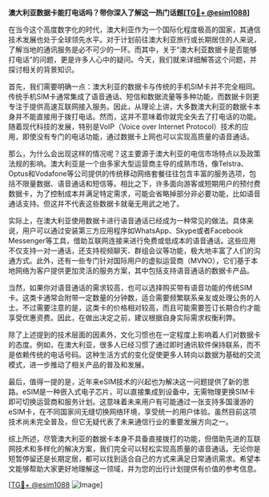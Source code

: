 **澳大利亚数据卡能打电话吗？带你深入了解这一热门话题[[TG💪+ @esim1088](https://t.me/s/esim1088)]**

在当今这个高度数字化的时代，澳大利亚作为一个国际化程度极高的国家，其通信技术发展也处于全球领先水平。对于计划前往澳大利亚旅行或长期居住的人来说，了解当地的通讯服务是必不可少的一环。而其中，关于“澳大利亚数据卡是否能够打电话”的问题，更是许多人心中的疑问。今天，我们就来详细解答这个问题，并探讨相关的背景知识。

首先，我们需要明确一点：澳大利亚的数据卡与传统的手机SIM卡并不完全相同。传统手机SIM卡通常集成了语音通话、短信和数据流量等多种功能，而数据卡则更专注于提供高速互联网接入服务。因此，从理论上讲，大多数澳大利亚的数据卡本身并不能直接用于拨打电话。然而，这并不意味着你就完全失去了打电话的功能。随着现代科技的发展，特别是VoIP（Voice over Internet Protocol）技术的应用，即使没有专门的电话功能，通过数据卡上网也可以实现高质量的语音通话。

那么，为什么会出现这样的情况呢？这主要源于澳大利亚的电信市场特点以及政策法规的影响。澳大利亚是一个由多家大型运营商主导的成熟市场，像Telstra、Optus和Vodafone等公司提供的传统移动网络套餐往往包含丰富的服务选项，包括不限量数据、语音通话和短信等。相比之下，许多面向游客或短期用户的预付费数据卡，为了控制成本并满足特定需求，可能会省略掉部分非必要功能，比如语音通话支持。但这并不代表这些数据卡就毫无用武之地了。

实际上，在澳大利亚使用数据卡进行语音通话已经成为一种常见的做法。具体来说，用户可以通过安装第三方应用程序如WhatsApp、Skype或者Facebook Messenger等工具，借助互联网连接来进行免费或低成本的语音通话。这些应用不仅支持一对一通话，还支持视频聊天、群组会议等功能，极大地丰富了人们的沟通方式。此外，还有一些专门针对国际用户的虚拟运营商（MVNO），它们基于本地网络为客户提供更加灵活的服务方案，其中包括支持语音通话的数据卡产品。

当然，如果你对语音通话的需求较高，也可以选择购买带有语音功能的传统SIM卡。这类卡通常会附带一定数量的分钟数，适合需要频繁联系亲友或处理公务的人士。不过需要注意的是，这类卡的价格相对较高，而且可能需要签订长期合约才能享受优惠资费。因此，在做出决定之前，建议根据自身实际需求权衡利弊。

除了上述提到的技术层面的因素外，文化习惯也在一定程度上影响着人们对数据卡的态度。例如，在澳大利亚，很多人已经习惯了通过即时通讯软件保持联系，而不是依赖传统的电话号码。这种生活方式的变化促使更多人转向以数据为基础的交流模式，进一步推动了相关产品的普及和发展。

最后，值得一提的是，近年来eSIM技术的兴起也为解决这一问题提供了新的思路。eSIM是一种嵌入式电子芯片，可以直接集成到设备中，无需物理更换SIM卡即可切换运营商和服务计划。这意味着未来用户有可能通过一张支持多国漫游的eSIM卡，在不同国家间无缝切换网络环境，享受统一的用户体验。虽然目前这项技术尚未完全普及，但它无疑代表了未来通信行业的重要发展方向之一。

综上所述，尽管澳大利亚的数据卡本身不具备直接拨打的功能，但借助先进的互联网技术和多样化的解决方案，我们完全可以轻松实现高质量的语音通话。无论你是短暂停留还是长期定居，都可以找到适合自己的方式来满足日常通讯需求。希望本文能够帮助大家更好地理解这一领域，并为您的出行计划提供有价值的参考信息。

[[TG💪+ @esim1088](https://t.me/s/esim1088) ![Image](https://i.postimg.cc/4NQfJmqS/Snipaste-2025-05-13-00-14-12.png)]